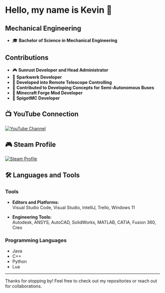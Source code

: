 # Hello, my name is Kevin 👋

## Mechanical Engineering
- 🎓 **Bachelor of Science in Mechanical Engineering**

## Contributions
- 🎮 **Sunrust Developer and Head Administrator**  
- 🌟 **Sparkwerk Developer**  
- 🔭 **Developed into Remote Telescope Controlling**  
- 🚌 **Contributed to Developing Concepts for Semi-Autonomous Buses**  
- 🧱 **Minecraft Forge Mod Developer**  
- 🔧 **SpigotMC Developer**  

## 📺 YouTube Connection
[![YouTube Channel](https://img.shields.io/badge/YouTube-Subscribe-red?style=for-the-badge&logo=youtube)](https://www.youtube.com/@Kevdu)

## 🎮 Steam Profile
[![Steam Profile](https://img.shields.io/badge/Steam-View_Profile-blue?style=for-the-badge&logo=steam)](https://steamcommunity.com/id/Kevdu/)

## 🛠️ Languages and Tools

### Tools
- **Editors and Platforms:**  
  Visual Studio Code, Visual Studio, IntelliJ, Trello, Windows 11  

- **Engineering Tools:**  
  Autodesk, ANSYS, AutoCAD, SolidWorks, MATLAB, CATIA, Fusion 360, Creo  

### Programming Languages
- Java
- C++
- Python
- Lua

---

Thanks for stopping by! Feel free to check out my repositories or reach out for collaborations.
